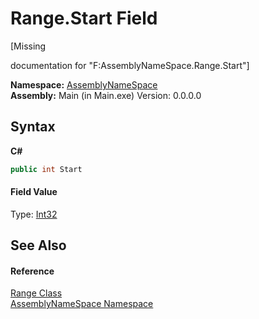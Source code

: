 # Range.Start Field
 

\[Missing <summary> documentation for "F:AssemblyNameSpace.Range.Start"\]

**Namespace:**&nbsp;<a href="6bcc80ef-5cfd-db5f-1eb2-7297d1c16397">AssemblyNameSpace</a><br />**Assembly:**&nbsp;Main (in Main.exe) Version: 0.0.0.0

## Syntax

**C#**<br />
``` C#
public int Start
```


#### Field Value
Type: <a href="http://msdn2.microsoft.com/en-us/library/td2s409d" target="_blank">Int32</a>

## See Also


#### Reference
<a href="c37a5b73-0b23-ff10-a7cd-98cfd722f74e">Range Class</a><br /><a href="6bcc80ef-5cfd-db5f-1eb2-7297d1c16397">AssemblyNameSpace Namespace</a><br />